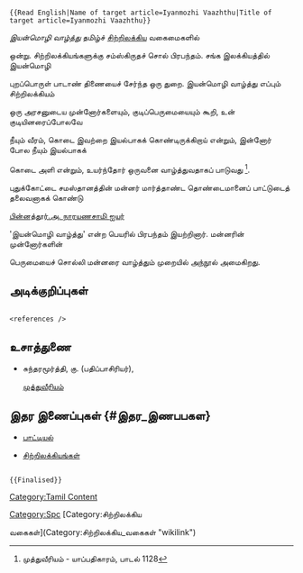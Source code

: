 ```{=mediawiki}
{{Read English|Name of target article=Iyanmozhi Vaazhthu|Title of target article=Iyanmozhi Vaazhthu}}
```
*இயன்மொழி வாழ்த்து* தமிழ்ச் [சிற்றிலக்கிய](சிற்றிலக்கியங்கள் "wikilink") வகைமைகளில்
ஒன்று. சிற்றிலக்கியங்களுக்கு சம்ஸ்கிருதச் சொல் பிரபந்தம். சங்க இலக்கியத்தில் இயன்மொழி
புறப்பொருள் பாடாண் திணையைச் சேர்ந்த ஒரு துறை. இயன்மொழி வாழ்த்து எப்பும் சிற்றிலக்கியம்
ஒரு அரசனுடைய முன்னோர்களையும், குடிப்பெருமையையும் கூறி, உன் குடியினரைப்போலவே
நீயும் வீரம், கொடை இவற்றை இயல்பாகக் கொண்டிருக்கிறாய் என்றும், இன்னோர் போல நீயும் இயல்பாகக்
கொடை அளி என்றும், உயர்ந்தோர் ஒருவனை வாழ்த்துவதாகப் பாடுவது [^1].

புதுக்கோட்டை சமஸ்தானத்தின் மன்னர் மார்த்தாண்ட தொண்டைமானைப் பாட்டுடைத் தலைவனாகக் கொண்டு
[பின்னத்தூர்.அ. நாரயணசாமி ஐயர்](பின்னத்தூர்_அ._நாராயணசாமி_ஐயர் "wikilink")
\'இயன்மொழி வாழ்த்து\' என்ற பெயரில் பிரபந்தம் இயற்றினார். மன்னரின் முன்னோர்களின்
பெருமையைச் சொல்லி மன்னரை வாழ்த்தும் முறையில் அந்நூல் அமைகிறது.

## அடிக்குறிப்புகள்

```{=html}
<references />
```
## உசாத்துணை

-   சுந்தரமூர்த்தி, கு. (பதிப்பாசிரியர்),
    [முத்துவீரியம்](http://www.tamilvu.org/library/libindex.htm)

## இதர இணைப்புகள் {#இதர_இணபபகள}

-   [பாட்டியல்](பாட்டியல் "wikilink")
-   [சிற்றிலக்கியங்கள்](சிற்றிலக்கியங்கள் "wikilink")

```{=mediawiki}
{{Finalised}}
```
[Category:Tamil Content](Category:Tamil_Content "wikilink")
[Category:Spc](Category:Spc "wikilink") [Category:சிற்றிலக்கிய
வகைகள்](Category:சிற்றிலக்கிய_வகைகள் "wikilink")

[^1]: முத்துவீரியம் - யாப்பதிகாரம், பாடல் 1128
